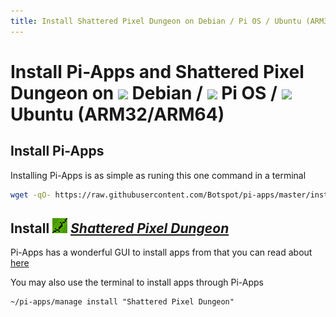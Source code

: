 ```yaml
---
title: Install Shattered Pixel Dungeon on Debian / Pi OS / Ubuntu (ARM32/ARM64) | Pi-Apps
---
```

# Install Pi-Apps and Shattered Pixel Dungeon on <img src=https://www.vectorlogo.zone/logos/debian/debian-icon.svg height=20 /> Debian / <img src=https://www.vectorlogo.zone/logos/raspberrypi/raspberrypi-icon.svg height=20 /> Pi OS / <img src=https://www.vectorlogo.zone/logos/ubuntu/ubuntu-icon.svg height=20 /> Ubuntu (ARM32/ARM64)
## Install Pi-Apps

Installing Pi-Apps is as simple as runing this one command in a terminal
```bash
wget -qO- https://raw.githubusercontent.com/Botspot/pi-apps/master/install | bash
```
## Install <img src="/img/app-icons/Shattered Pixel Dungeon/icon-64.png" height=24> ***[Shattered Pixel Dungeon](https://github.com/Botspot/pi-apps/tree/master/apps/Shattered%20Pixel%20Dungeon)***
Pi-Apps has a wonderful GUI to install apps from that you can read about [here](/wiki/getting-started/running-pi-apps/)
        
You may also use the terminal to install apps through Pi-Apps
```
~/pi-apps/manage install "Shattered Pixel Dungeon"
```
